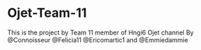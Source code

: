 # Ojet-Team-11
This is the project by Team 11 member of Hngi6 Ojet channel By @Connoisseur @Felicia11 @Ericomartic1 and @Emmiedammie
